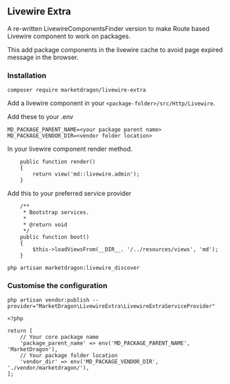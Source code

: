 ## Livewire Extra

A re-written LivewireComponentsFinder version to make Route based Livewire component to work on packages.

This add package components in the livewire cache to avoid page expired message in the browser.

### Installation

`composer require marketdragon/livewire-extra`

Add a livewire component in your `<package-folder>/src/Http/Livewire`.

Add these to your .env

```
MD_PACKAGE_PARENT_NAME=<your package parent name>
MD_PACKAGE_VENDOR_DIR=<vendor folder location>
```

In your livewire component render method.

```
    public function render()
    {
        return view('md::livewire.admin');
    }
```

Add this to your preferred service provider

```
    /**
     * Bootstrap services.
     *
     * @return void
     */
    public function boot()
    {
        $this->loadViewsFrom(__DIR__. '/../resources/views', 'md');
    }

```


`php artisan marketdragon:livewire_discover`

### Customise the configuration

`php artisan vendor:publish --provider="MarketDragon\LivewireExtra\LivewireExtraServiceProvider"`

```
<?php

return [
    // Your core package name
    'package_parent_name' => env('MD_PACKAGE_PARENT_NAME', 'MarketDragon'),
    // Your package folder location
    'vendor_dir' => env('MD_PACKAGE_VENDOR_DIR', './vendor/marketdragon/'),
];

```
